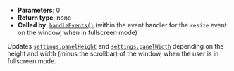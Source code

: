 * **Parameters**: 0
* **Return type**: none
* **Called by**: [`handleEvents()`](#handleEvents) (within the event handler
  for the `resize` event on the window, when in fullscreen mode)

Updates [`settings.panelHeight`](#MONKEY) and [`settings.panelWidth`](#MONKEY)
depending on the height and width (minus the scrollbar) of the window, when the
user is in fullscreen mode.
